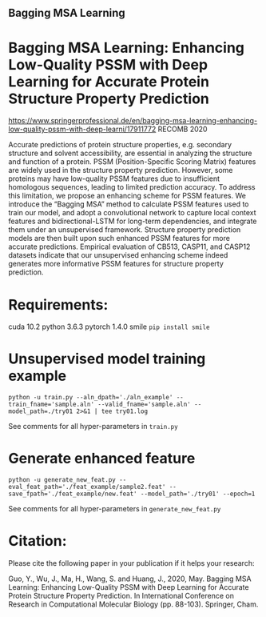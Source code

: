 ## Bagging MSA Learning
# Bagging MSA Learning: Enhancing Low-Quality PSSM with Deep Learning for Accurate Protein Structure Property Prediction
https://www.springerprofessional.de/en/bagging-msa-learning-enhancing-low-quality-pssm-with-deep-learni/17911772 RECOMB 2020

Accurate predictions of protein structure properties, e.g. secondary structure and solvent accessibility, are essential in analyzing the structure and function of a protein. PSSM (Position-Specific Scoring Matrix) features are widely used in the structure property prediction. However, some proteins may have low-quality PSSM features due to insufficient homologous sequences, leading to limited prediction accuracy. To address this limitation, we propose an enhancing scheme for PSSM features. We introduce the “Bagging MSA” method to calculate PSSM features used to train our model, and adopt a convolutional network to capture local context features and bidirectional-LSTM for long-term dependencies, and integrate them under an unsupervised framework. Structure property prediction models are then built upon such enhanced PSSM features for more accurate predictions. Empirical evaluation of CB513, CASP11, and CASP12 datasets indicate that our unsupervised enhancing scheme indeed generates more informative PSSM features for structure property prediction.

# Requirements:
cuda 10.2
python 3.6.3
pytorch 1.4.0
smile `pip install smile`

# Unsupervised model training example
```
python -u train.py --aln_dpath='./aln_example' --train_fname='sample.aln' --valid_fname='sample.aln' --model_path=./try01 2>&1 | tee try01.log
```
See comments for all hyper-parameters in `train.py`

# Generate enhanced feature
```
python -u generate_new_feat.py --eval_feat_path='./feat_example/sample2.feat' --save_fpath='./feat_example/new.feat' --model_path='./try01' --epoch=1
```
See comments for all hyper-parameters in `generate_new_feat.py`


# Citation:
Please cite the following paper in your publication if it helps your research:

Guo, Y., Wu, J., Ma, H., Wang, S. and Huang, J., 2020, May. Bagging MSA Learning: Enhancing Low-Quality PSSM with Deep Learning for Accurate Protein Structure Property Prediction. In International Conference on Research in Computational Molecular Biology (pp. 88-103). Springer, Cham.
